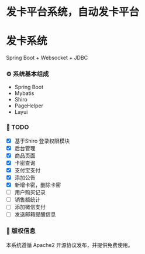 # 发卡平台系统，自动发卡平台
# 发卡系统
Spring Boot + Websocket + JDBC
### ⚙ 系统基本组成
- Spring Boot
- Mybatis
- Shiro
- PageHelper
- Layui

### 📌 TODO
* [x] 基于Shiro 登录权限模块
* [x] 后台管理
* [x] 商品页面
* [x] 卡密查询
* [x] 支付宝支付
* [x] 添加公告
* [x] 新增卡密，删除卡密
* [ ] 用户购买记录
* [ ] 销售额统计
* [ ] 添加微信支付
* [ ] 发送邮箱提醒信息

### 📝 版权信息

本系统遵循 Apache2 开源协议发布，并提供免费使用。